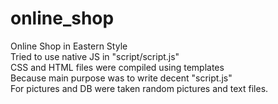 # online_shop
Online Shop in Eastern Style\
Tried to use native JS in "script/script.js"\
CSS and HTML files were compiled using templates\
Because main purpose was to write decent "script.js"\
For pictures and DB were taken random pictures and text files.
